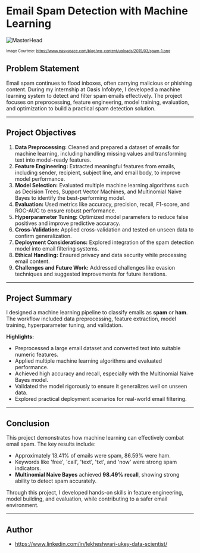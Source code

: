 # Email Spam Detection with Machine Learning

![MasterHead](https://www.easyspace.com/blog/wp-content/uploads/2019/03/spam-1.png)

<font size="1">Image Courtesy: https://www.easyspace.com/blog/wp-content/uploads/2019/03/spam-1.png</font>

## Problem Statement

Email spam continues to flood inboxes, often carrying malicious or phishing content. During my internship at Oasis Infobyte, I developed a machine learning system to detect and filter spam emails effectively. The project focuses on preprocessing, feature engineering, model training, evaluation, and optimization to build a practical spam detection solution.

---

## Project Objectives

1. **Data Preprocessing:** Cleaned and prepared a dataset of emails for machine learning, including handling missing values and transforming text into model-ready features.  
2. **Feature Engineering:** Extracted meaningful features from emails, including sender, recipient, subject line, and email body, to improve model performance.  
3. **Model Selection:** Evaluated multiple machine learning algorithms such as Decision Trees, Support Vector Machines, and Multinomial Naive Bayes to identify the best-performing model.  
4. **Evaluation:** Used metrics like accuracy, precision, recall, F1-score, and ROC-AUC to ensure robust performance.  
5. **Hyperparameter Tuning:** Optimized model parameters to reduce false positives and improve predictive accuracy.  
6. **Cross-Validation:** Applied cross-validation and tested on unseen data to confirm generalization.  
7. **Deployment Considerations:** Explored integration of the spam detection model into email filtering systems.  
8. **Ethical Handling:** Ensured privacy and data security while processing email content.  
9. **Challenges and Future Work:** Addressed challenges like evasion techniques and suggested improvements for future iterations.

---

## Project Summary

I designed a machine learning pipeline to classify emails as **spam** or **ham**. The workflow included data preprocessing, feature extraction, model training, hyperparameter tuning, and validation.  

**Highlights:**

- Preprocessed a large email dataset and converted text into suitable numeric features.  
- Applied multiple machine learning algorithms and evaluated performance.  
- Achieved high accuracy and recall, especially with the Multinomial Naive Bayes model.  
- Validated the model rigorously to ensure it generalizes well on unseen data.  
- Explored practical deployment scenarios for real-world email filtering.

---

## Conclusion

This project demonstrates how machine learning can effectively combat email spam. The key results include:

- Approximately 13.41% of emails were spam, 86.59% were ham.  
- Keywords like 'free', 'call', 'text', 'txt', and 'now' were strong spam indicators.  
- **Multinomial Naive Bayes** achieved **98.49% recall**, showing strong ability to detect spam accurately.  

Through this project, I developed hands-on skills in feature engineering, model building, and evaluation, while contributing to a safer email environment.

---

## Author

- https://www.linkedin.com/in/lekheshwari-ukey-data-scientist/


